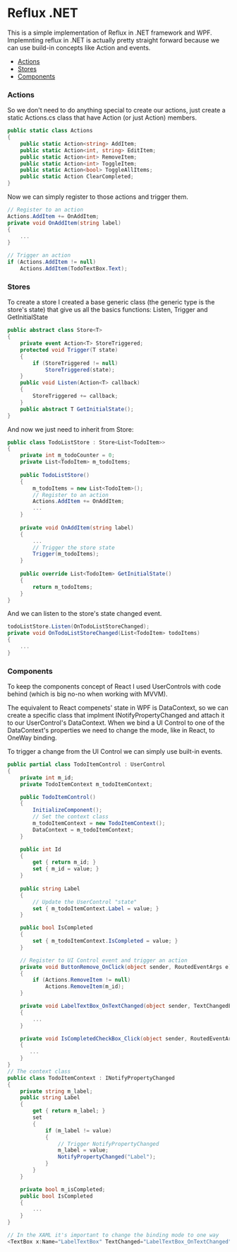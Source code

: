 # Reflux .NET
This is a simple implementation of Reflux in .NET framework and WPF.
Implemnting reflux in .NET is actually pretty straight forward because we can use build-in concepts like Action<T> and events.
- [Actions](#actions)
- [Stores](#stores)
- [Components](#components)

### Actions
So we don't need to do anything special to create our actions, just create a static Actions.cs class that have Action<T> (or just Action) members.
```c#
public static class Actions
{
    public static Action<string> AddItem;
    public static Action<int, string> EditItem;
    public static Action<int> RemoveItem;
    public static Action<int> ToggleItem;
    public static Action<bool> ToggleAllItems;
    public static Action ClearCompleted;
}
```

Now we can simply register to those actions and trigger them.
```c#
// Register to an action
Actions.AddItem += OnAddItem;
private void OnAddItem(string label)
{
    ...
}

// Trigger an action
if (Actions.AddItem != null)
    Actions.AddItem(TodoTextBox.Text);
```

### Stores
To create a store I created a base generic class (the generic type is the store's state) that give us all the basics functions: Listen, Trigger and GetInitialState
```c#
public abstract class Store<T>
{
    private event Action<T> StoreTriggered;
    protected void Trigger(T state)
    {
        if (StoreTriggered != null)
            StoreTriggered(state);
    }
    public void Listen(Action<T> callback)
    {
        StoreTriggered += callback;
    }
    public abstract T GetInitialState();
}
```
And now we just need to inherit from Store<T>:
```c#
public class TodoListStore : Store<List<TodoItem>>
{
    private int m_todoCounter = 0;
    private List<TodoItem> m_todoItems;
    
    public TodoListStore()
    {            
        m_todoItems = new List<TodoItem>();
        // Register to an action
        Actions.AddItem += OnAddItem;
        ...
    }
    
    private void OnAddItem(string label)
    {
        ...
        // Trigger the store state
        Trigger(m_todoItems);
    }
    
    public override List<TodoItem> GetInitialState()
    {
        return m_todoItems;
    }
}
```
And we can listen to the store's state changed event.
```c#
todoListStore.Listen(OnTodoListStoreChanged);
private void OnTodoListStoreChanged(List<TodoItem> todoItems)
{
    ...
}
```

### Components
To keep the components concept of React I used UserControls with code behind (which is big no-no when working with MVVM).

The equivalent to React compenets' state in WPF is DataContext, so we can create a specific class that implment INotifyPropertyChanged and attach it to our UserControl's DataContext. When we bind a UI Control to one of the DataContext's properties we need to change the mode, like in React, to OneWay binding.

To trigger a change from the UI Control we can simply use built-in events.
```c#
public partial class TodoItemControl : UserControl
{       
    private int m_id;
    private TodoItemContext m_todoItemContext;

    public TodoItemControl()
    {
        InitializeComponent();
        // Set the context class
        m_todoItemContext = new TodoItemContext();
        DataContext = m_todoItemContext;
    }

    public int Id
    {
        get { return m_id; }
        set { m_id = value; }
    }
    
    public string Label
    { 
        // Update the UserControl "state"
        set { m_todoItemContext.Label = value; }
    }

    public bool IsCompleted
    {
        set { m_todoItemContext.IsCompleted = value; }            
    }

    // Register to UI Control event and trigger an action
    private void ButtonRemove_OnClick(object sender, RoutedEventArgs e)
    {
        if (Actions.RemoveItem != null)
            Actions.RemoveItem(m_id);
    }

    private void LabelTextBox_OnTextChanged(object sender, TextChangedEventArgs e)
    {
        ...
    }

    private void IsCompletedCheckBox_Click(object sender, RoutedEventArgs e)
    {
       ...
    }
}
// The context class
public class TodoItemContext : INotifyPropertyChanged
{
    private string m_label;
    public string Label
    {
        get { return m_label; }
        set
        {
            if (m_label != value)
            {
                // Trigger NotifyPropertyChanged
                m_label = value;
                NotifyPropertyChanged("Label");
            }
        }
    }

    private bool m_isCompleted;
    public bool IsCompleted
    {
        ...
    }
}

// In the XAML it's important to change the binding mode to one way
<TextBox x:Name="LabelTextBox" TextChanged="LabelTextBox_OnTextChanged" Text="{Binding Label, Mode=OneWay}"/>
```